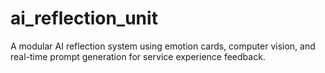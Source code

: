 # ai_reflection_unit
A modular AI reflection system using emotion cards, computer vision, and real-time prompt generation for service experience feedback.
